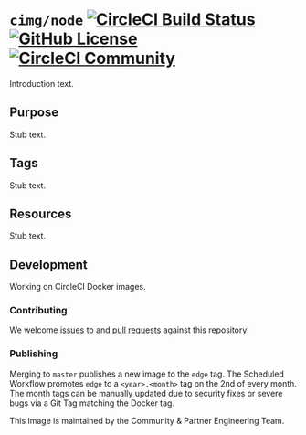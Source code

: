 # `cimg/node` [![CircleCI Build Status](https://circleci.com/gh/CircleCI-Public/cimg-node.svg?style=shield&circle-token=7b0f77be6efffc5f6143846a8b9e066298288180 "CircleCI Build Status")](https://circleci.com/gh/CircleCI-Public/cimg-node) [![GitHub License](https://img.shields.io/badge/license-MIT-lightgrey.svg)](https://raw.githubusercontent.com/CircleCI-Public/cimg-node/master/LICENSE) [![CircleCI Community](https://img.shields.io/badge/community-CircleCI%20Discuss-343434.svg)](https://discuss.circleci.com/c/ecosystem/images)

Introduction text.


## Purpose

Stub text.


## Tags

Stub text.


## Resources

Stub text.


## Development

Working on CircleCI Docker images.

### Contributing
We welcome [issues](https://github.com/cci-images/base/issues) to and [pull requests](https://github.com/cci-images/base/pulls) against this repository!

### Publishing
Merging to `master` publishes a new image to the `edge` tag.
The Scheduled Workflow promotes `edge` to a `<year>.<month>` tag on the 2nd of every month.
The month tags can be manually updated due to security fixes or severe bugs via a Git Tag matching the Docker tag.


This image is maintained by the Community & Partner Engineering Team.
